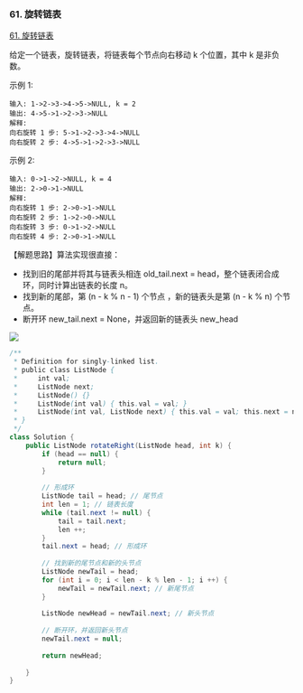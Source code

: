 ### 61. 旋转链表

[61. 旋转链表](https://leetcode-cn.com/problems/rotate-list/)

给定一个链表，旋转链表，将链表每个节点向右移动 k 个位置，其中 k 是非负数。

示例 1:

```
输入: 1->2->3->4->5->NULL, k = 2
输出: 4->5->1->2->3->NULL
解释:
向右旋转 1 步: 5->1->2->3->4->NULL
向右旋转 2 步: 4->5->1->2->3->NULL
```


示例 2:

```
输入: 0->1->2->NULL, k = 4
输出: 2->0->1->NULL
解释:
向右旋转 1 步: 2->0->1->NULL
向右旋转 2 步: 1->2->0->NULL
向右旋转 3 步: 0->1->2->NULL
向右旋转 4 步: 2->0->1->NULL
```

【解题思路】算法实现很直接：

- 找到旧的尾部并将其与链表头相连 old_tail.next = head，整个链表闭合成环，同时计算出链表的长度 n。
- 找到新的尾部，第 (n - k % n - 1) 个节点 ，新的链表头是第 (n - k % n) 个节点。
- 断开环 new_tail.next = None，并返回新的链表头 new_head



![](https://cs-wiki.oss-cn-shanghai.aliyuncs.com/img/20210309222625.png)

```java
/**
 * Definition for singly-linked list.
 * public class ListNode {
 *     int val;
 *     ListNode next;
 *     ListNode() {}
 *     ListNode(int val) { this.val = val; }
 *     ListNode(int val, ListNode next) { this.val = val; this.next = next; }
 * }
 */
class Solution {
    public ListNode rotateRight(ListNode head, int k) {
        if (head == null) {
            return null;
        }
        
        // 形成环
        ListNode tail = head; // 尾节点
        int len = 1; // 链表长度
        while (tail.next != null) {
            tail = tail.next;
            len ++;
        }
        tail.next = head; // 形成环
    
        // 找到新的尾节点和新的头节点
        ListNode newTail = head;
        for (int i = 0; i < len - k % len - 1; i ++) {
            newTail = newTail.next; // 新尾节点
        }
        
        ListNode newHead = newTail.next; // 新头节点
        
        // 断开环，并返回新头节点
        newTail.next = null;
        
        return newHead;
        
    }
}
```